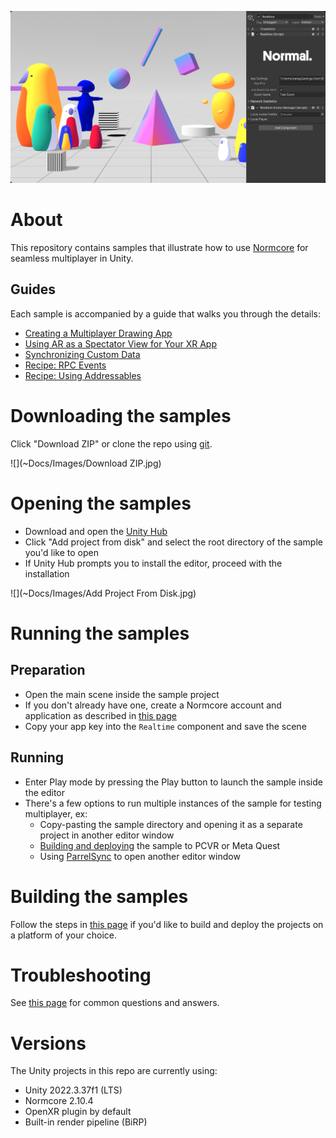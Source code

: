 ![](~Docs/Images/Header.jpg)

# About
This repository contains samples that illustrate how to use [Normcore](https://normcore.io/) for seamless multiplayer in Unity.

## Guides
Each sample is accompanied by a guide that walks you through the details:
* [Creating a Multiplayer Drawing App](https://normcore.io/documentation/guides/creating-a-multiplayer-drawing-app)
* [Using AR as a Spectator View for Your XR App](https://normcore.io/documentation/guides/using-ar-as-a-spectator-view)
* [Synchronizing Custom Data](https://normcore.io/documentation/realtime/synchronizing-custom-data)
* [Recipe: RPC Events](https://normcore.io/documentation/guides/recipes/rpc-events)
* [Recipe: Using Addressables](https://normcore.io/documentation/guides/recipes/using-addressables)

# Downloading the samples
Click "Download ZIP" or clone the repo using [git](https://docs.github.com/en/get-started/using-git/about-git).

![](~Docs/Images/Download ZIP.jpg)

# Opening the samples
* Download and open the [Unity Hub](https://unity.com/unity-hub)
* Click "Add project from disk" and select the root directory of the sample you'd like to open
* If Unity Hub prompts you to install the editor, proceed with the installation

![](~Docs/Images/Add Project From Disk.jpg)

# Running the samples
## Preparation
* Open the main scene inside the sample project
* If you don't already have one, create a Normcore account and application as described in [this page](https://normcore.io/documentation/essentials/getting-started#creating-a-normcore-application)
* Copy your app key into the `Realtime` component and save the scene

## Running
* Enter Play mode by pressing the Play button to launch the sample inside the editor
* There's a few options to run multiple instances of the sample for testing multiplayer, ex:
  * Copy-pasting the sample directory and opening it as a separate project in another editor window
  * [Building and deploying](~Docs/Building.md) the sample to PCVR or Meta Quest
  * Using [ParrelSync](https://github.com/VeriorPies/ParrelSync) to open another editor window

# Building the samples
Follow the steps in [this page](~Docs/Building.md) if you'd like to build and deploy the projects on a platform of your choice.

# Troubleshooting
See [this page](~Docs/Troubleshooting.md) for common questions and answers.

# Versions
The Unity projects in this repo are currently using:

* Unity 2022.3.37f1 (LTS)
* Normcore 2.10.4
* OpenXR plugin by default
* Built-in render pipeline (BiRP)
